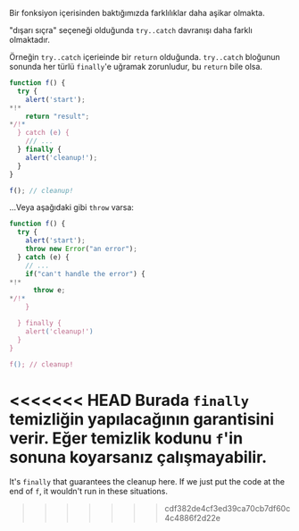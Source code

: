 Bir fonksiyon içerisinden baktığımızda farklılıklar daha aşikar olmakta.

"dışarı sıçra" seçeneği olduğunda `try..catch` davranışı daha farklı olmaktadır.

Örneğin `try..catch` içerieinde bir `return` olduğunda. `try..catch` bloğunun sonunda her türlü `finally`'e uğramak zorunludur, bu `return` bile olsa.

```js run
function f() {
  try {
    alert('start');
*!*
    return "result";
*/!*
  } catch (e) {
    /// ...
  } finally {
    alert('cleanup!');
  }
}

f(); // cleanup!
```
...Veya aşağıdaki gibi `throw` varsa:

```js run
function f() {
  try {
    alert('start');
    throw new Error("an error");
  } catch (e) {
    // ...
    if("can't handle the error") {
*!*
      throw e;
*/!*
    }

  } finally {
    alert('cleanup!')
  }
}

f(); // cleanup!
```
<<<<<<< HEAD
Burada `finally` temizliğin yapılacağının garantisini verir. Eğer temizlik kodunu `f`'in sonuna koyarsanız çalışmayabilir.
=======

It's `finally` that guarantees the cleanup here. If we just put the code at the end of `f`, it wouldn't run in these situations.
>>>>>>> cdf382de4cf3ed39ca70cb7df60c4c4886f2d22e
